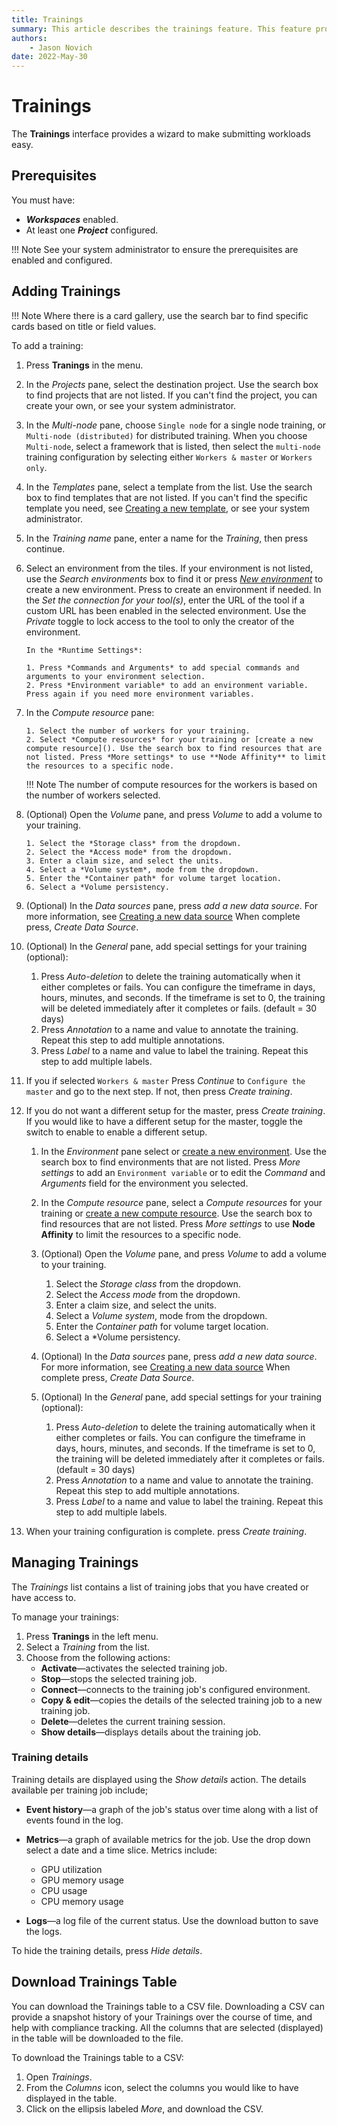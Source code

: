 ```yaml
---
title: Trainings
summary: This article describes the trainings feature. This feature provides a wizard like experience to submit training jobs.
authors:
    - Jason Novich
date: 2022-May-30
---
```

# Trainings

The **Trainings** interface provides a wizard to make submitting workloads easy.

## Prerequisites

You must have:

* ***Workspaces*** enabled.
* At least one ***Project*** configured.

!!! Note
    See your system administrator to ensure the prerequisites are enabled and configured.

## Adding Trainings

!!! Note
    Where there is a card gallery, use the search bar to find specific cards based on title or field values.

To add a training:

1. Press **Tranings** in the menu.
2. In the *Projects* pane, select the destination project. Use the search box to find projects that are not listed. If you can't find the project, you can create your own, or see your system administrator.
3. In the *Multi-node* pane, choose `Single node` for a single node training, or `Multi-node (distributed)` for distributed training. When you choose `Multi-node`, select a framework that is listed, then select the `multi-node` training configuration by selecting either `Workers & master` or `Workers only`.
4. In the *Templates* pane, select a template from the list. Use the search box to find templates that are not listed. If you can't find the specific template you need, see [Creating a new template](../../platform-admin/workloads/assets/templates.md#adding-a-new-workspace-template), or see your system administrator.
5. In the *Training name* pane, enter a name for the *Training*, then press continue.
6. Select an environment from the tiles. If your environment is not listed, use the *Search environments* box to find it or press [*New environment*](../workloads/assets/environments.md#adding-a-new-environment) to create a new environment. Press  to create an environment if needed. In the *Set the connection for your tool(s)*, enter the URL of the tool if a custom URL has been enabled in the selected environment. Use the *Private* toggle to lock access to the tool to only the creator of the environment.

       In the *Runtime Settings*:
    
       1. Press *Commands and Arguments* to add special commands and arguments to your environment selection.
       2. Press *Environment variable* to add an environment variable. Press again if you need more environment variables.
   
7. In the *Compute resource* pane:

       1. Select the number of workers for your training.
       2. Select *Compute resources* for your training or [create a new compute resource](). Use the search box to find resources that are not listed. Press *More settings* to use **Node Affinity** to limit the resources to a specific node.

    !!! Note
        The number of compute resources for the workers is based on the number of workers selected.

8. (Optional) Open the *Volume* pane, and press *Volume* to add a volume to your training.

       1. Select the *Storage class* from the dropdown.
       2. Select the *Access mode* from the dropdown.
       3. Enter a claim size, and select the units.
       4. Select a *Volume system*, mode from the dropdown.
       5. Enter the *Container path* for volume target location.
       6. Select a *Volume persistency.

9.  (Optional) In the *Data sources* pane, press *add a new data source*. For more information, see [Creating a new data source](../workloads/assets/datasources.md#adding-a-new-data-source) When complete press, *Create Data Source*.
10. (Optional) In the *General* pane, add special settings for your training (optional):

       1. Press *Auto-deletion* to delete the training automatically when it either completes or fails. You can configure the timeframe in days, hours, minutes, and seconds. If the timeframe is set to 0, the training will be deleted immediately after it completes or fails. (default = 30 days)
       2. Press *Annotation* to a name and value to annotate the training. Repeat this step to add multiple annotations.
       3. Press *Label* to a name and value to label the training. Repeat this step to add multiple labels.

11. If you if selected  `Workers & master` Press *Continue* to `Configure the master` and go to the next step. If not, then press *Create training*.

12. If you do not want a different setup for the master, press *Create training*. If you would like to have a different setup for the master, toggle the switch to enable to enable a different setup.

       1. In the *Environment* pane select or [create a new environment](../workloads/assets/environments.md#adding-a-new-environment). Use the search box to find environments that are not listed. Press *More settings* to add an `Environment variable` or to edit the *Command* and *Arguments* field for the environment you selected.
       2. In the *Compute resource* pane, select a *Compute resources* for your training or [create a new compute resource](../workloads/assets/compute.md#adding-new-compute-resource). Use the search box to find resources that are not listed. Press *More settings* to use **Node Affinity** to limit the resources to a specific node.
       3. (Optional) Open the *Volume* pane, and press *Volume* to add a volume to your training.

          1. Select the *Storage class* from the dropdown.
          2. Select the *Access mode* from the dropdown.
          3. Enter a claim size, and select the units.
          4. Select a *Volume system*, mode from the dropdown.
          5. Enter the *Container path* for volume target location.
          6. Select a *Volume persistency.

       4. (Optional) In the *Data sources* pane, press *add a new data source*. For more information, see [Creating a new data source](../workloads/assets/datasources.md#adding-a-new-data-source) When complete press, *Create Data Source*.
       5. (Optional) In the *General* pane, add special settings for your training (optional):

          1. Press *Auto-deletion* to delete the training automatically when it either completes or fails. You can configure the timeframe in days, hours, minutes, and seconds. If the timeframe is set to 0, the training will be deleted immediately after it completes or fails. (default = 30 days)
          2. Press *Annotation* to a name and value to annotate the training. Repeat this step to add multiple annotations.
          3. Press *Label* to a name and value to label the training. Repeat this step to add multiple labels.

13. When your training configuration is complete. press *Create training*.

## Managing Trainings

The *Trainings* list contains a list of training jobs that you have created or have access to.

To manage your trainings:

1. Press **Tranings** in the left menu.
2. Select a *Training* from the list.
3. Choose from the following actions:
    * **Activate**&mdash;activates the selected training job.
    * **Stop**&mdash;stops the selected training job.
    * **Connect**&mdash;connects to the training job's configured environment.
    * **Copy & edit**&mdash;copies the details of the selected training job to a new training job.
    * **Delete**&mdash;deletes the current training session.
    * **Show details**&mdash;displays details about the training job.

### Training details

Training details are displayed using the *Show details* action. The details available per training job include;

* **Event history**&mdash;a graph of the job's status over time along with a list of events found in the log.
* **Metrics**&mdash;a graph of available metrics for the job. Use the drop down select a date and a time slice. Metrics include:

  * GPU utilization
  * GPU memory usage
  * CPU usage
  * CPU memory usage

* **Logs**&mdash;a log file of the current status. Use the download button to save the logs.

To hide the training details, press *Hide details*.

## Download Trainings Table

You can download the Trainings table to a CSV file. Downloading a CSV can provide a snapshot history of your Trainings over the course of time, and help with compliance tracking. All the columns that are selected (displayed) in the table will be downloaded to the file.

To download the Trainings table to a CSV:
1. Open *Trainings*.
2. From the *Columns* icon, select the columns you would like to have displayed in the table.
3. Click on the ellipsis labeled *More*, and download the CSV.
